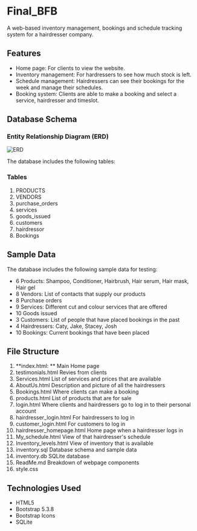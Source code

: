 # Final_BFB
A web-based inventory management, bookings and schedule tracking system for a hairdresser company.
## Features
- Home page: For clients to view the website.  
- Inventory management: For hardressers to see how much stock is left.
- Schedule management: Hairdressers can see their bookings for the week and manage their schedules.
- Booking system: Clients are able to make a booking and select a service, hairdresser and timeslot.

## Database Schema
### Entity Relationship Diagram (ERD)
![ERD](images/ERD.png)

The database includes the following tables:
### Tables
1. PRODUCTS
2. VENDORS
3. purchase_orders
4. services
5. goods_issued
6. customers
7. hairdressor
8. Bookings
   
## Sample Data
The database includes the following sample data for testing:

- 6 Products: Shampoo, Conditioner, Hairbrush, Hair serum, Hair mask, Hair gel
- 8 Vendors: List of contacts that supply our products
- 8 Purchase orders
- 9 Services: Different cut and colour services that are offered
- 10 Goods issued
- 3 Customers: List of people that have placed bookings in the past
- 4 Hairdressers: Caty, Jake, Stacey, Josh
- 10 Bookings: Current bookings that have been placed
  

## File Structure
1. **index.html:  **            Main Home page
2. testimonials.html       Revies from clients
3. Services.html           List of services and prices that are available
4. AboutUs.html            Description and picture of all the hairdressers
5. Bookings.html           Where clients can make a booking
6. products.html          List of products that are for sale
7. login.html  Where clients and hairdressers go to log in to their personal account
8. hairdresser_login.html   For hairdressers to log in
9. customer_login.html        For customers to log in
10. hairdresser_homepage.html   Home page when a hairdresser logs in
11. My_schedule.html         View of that hairdresser's schedule
12. Inventory_levels.html    View of inventory that is available
13. inventory.sql             Database schema and sample data
14. inventory.db             SQLite database
15. ReadMe.md               Breakdown of webpage components
16. style.css

## Technologies Used
- HTML5
- Bootstrap 5.3.8
- Bootstrap Icons
- SQLite
